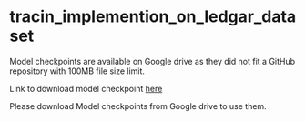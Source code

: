 # tracin_implemention_on_ledgar_dataset

Model checkpoints are available on Google drive as they did not fit a GitHub repository with 100MB file size limit.

Link to download model checkpoint [here](https://drive.google.com/drive/folders/1U2GzMYZ9qfzG1V2n-XeQh03HeWk9lJ8w?usp=sharing)

Please download Model checkpoints from Google drive to use them.
